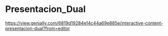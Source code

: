 # Presentacion_Dual

https://view.genially.com/6819d19284e14c44a69e885e/interactive-content-presentacion-dual?from=editor

